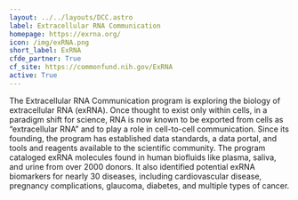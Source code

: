 ```yaml
---
layout: ../../layouts/DCC.astro
label: Extracellular RNA Communication
homepage: https://exrna.org/
icon: /img/exRNA.png
short_label: ExRNA
cfde_partner: True
cf_site: https://commonfund.nih.gov/ExRNA
active: True
---
```

The Extracellular RNA Communication program is exploring the biology of extracellular RNA (exRNA). Once thought to exist only within cells, in a paradigm shift for science, RNA is now known to be exported from cells as “extracellular RNA” and to play a role in cell-to-cell communication. Since its founding, the program has established data standards, a data portal, and tools and reagents available to the scientific community. The program cataloged exRNA molecules found in human biofluids like plasma, saliva, and urine from over 2000 donors. It also identified potential exRNA biomarkers for nearly 30 diseases, including cardiovascular disease, pregnancy complications, glaucoma, diabetes, and multiple types of cancer.